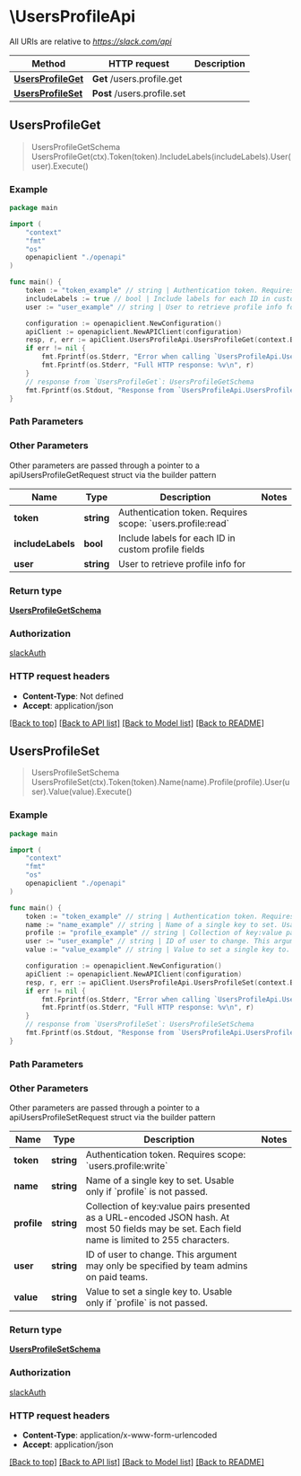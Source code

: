 # \UsersProfileApi

All URIs are relative to *https://slack.com/api*

Method | HTTP request | Description
------------- | ------------- | -------------
[**UsersProfileGet**](UsersProfileApi.md#UsersProfileGet) | **Get** /users.profile.get | 
[**UsersProfileSet**](UsersProfileApi.md#UsersProfileSet) | **Post** /users.profile.set | 



## UsersProfileGet

> UsersProfileGetSchema UsersProfileGet(ctx).Token(token).IncludeLabels(includeLabels).User(user).Execute()





### Example

```go
package main

import (
    "context"
    "fmt"
    "os"
    openapiclient "./openapi"
)

func main() {
    token := "token_example" // string | Authentication token. Requires scope: `users.profile:read`
    includeLabels := true // bool | Include labels for each ID in custom profile fields (optional)
    user := "user_example" // string | User to retrieve profile info for (optional)

    configuration := openapiclient.NewConfiguration()
    apiClient := openapiclient.NewAPIClient(configuration)
    resp, r, err := apiClient.UsersProfileApi.UsersProfileGet(context.Background()).Token(token).IncludeLabels(includeLabels).User(user).Execute()
    if err != nil {
        fmt.Fprintf(os.Stderr, "Error when calling `UsersProfileApi.UsersProfileGet``: %v\n", err)
        fmt.Fprintf(os.Stderr, "Full HTTP response: %v\n", r)
    }
    // response from `UsersProfileGet`: UsersProfileGetSchema
    fmt.Fprintf(os.Stdout, "Response from `UsersProfileApi.UsersProfileGet`: %v\n", resp)
}
```

### Path Parameters



### Other Parameters

Other parameters are passed through a pointer to a apiUsersProfileGetRequest struct via the builder pattern


Name | Type | Description  | Notes
------------- | ------------- | ------------- | -------------
 **token** | **string** | Authentication token. Requires scope: &#x60;users.profile:read&#x60; | 
 **includeLabels** | **bool** | Include labels for each ID in custom profile fields | 
 **user** | **string** | User to retrieve profile info for | 

### Return type

[**UsersProfileGetSchema**](UsersProfileGetSchema.md)

### Authorization

[slackAuth](../README.md#slackAuth)

### HTTP request headers

- **Content-Type**: Not defined
- **Accept**: application/json

[[Back to top]](#) [[Back to API list]](../README.md#documentation-for-api-endpoints)
[[Back to Model list]](../README.md#documentation-for-models)
[[Back to README]](../README.md)


## UsersProfileSet

> UsersProfileSetSchema UsersProfileSet(ctx).Token(token).Name(name).Profile(profile).User(user).Value(value).Execute()





### Example

```go
package main

import (
    "context"
    "fmt"
    "os"
    openapiclient "./openapi"
)

func main() {
    token := "token_example" // string | Authentication token. Requires scope: `users.profile:write`
    name := "name_example" // string | Name of a single key to set. Usable only if `profile` is not passed. (optional)
    profile := "profile_example" // string | Collection of key:value pairs presented as a URL-encoded JSON hash. At most 50 fields may be set. Each field name is limited to 255 characters. (optional)
    user := "user_example" // string | ID of user to change. This argument may only be specified by team admins on paid teams. (optional)
    value := "value_example" // string | Value to set a single key to. Usable only if `profile` is not passed. (optional)

    configuration := openapiclient.NewConfiguration()
    apiClient := openapiclient.NewAPIClient(configuration)
    resp, r, err := apiClient.UsersProfileApi.UsersProfileSet(context.Background()).Token(token).Name(name).Profile(profile).User(user).Value(value).Execute()
    if err != nil {
        fmt.Fprintf(os.Stderr, "Error when calling `UsersProfileApi.UsersProfileSet``: %v\n", err)
        fmt.Fprintf(os.Stderr, "Full HTTP response: %v\n", r)
    }
    // response from `UsersProfileSet`: UsersProfileSetSchema
    fmt.Fprintf(os.Stdout, "Response from `UsersProfileApi.UsersProfileSet`: %v\n", resp)
}
```

### Path Parameters



### Other Parameters

Other parameters are passed through a pointer to a apiUsersProfileSetRequest struct via the builder pattern


Name | Type | Description  | Notes
------------- | ------------- | ------------- | -------------
 **token** | **string** | Authentication token. Requires scope: &#x60;users.profile:write&#x60; | 
 **name** | **string** | Name of a single key to set. Usable only if &#x60;profile&#x60; is not passed. | 
 **profile** | **string** | Collection of key:value pairs presented as a URL-encoded JSON hash. At most 50 fields may be set. Each field name is limited to 255 characters. | 
 **user** | **string** | ID of user to change. This argument may only be specified by team admins on paid teams. | 
 **value** | **string** | Value to set a single key to. Usable only if &#x60;profile&#x60; is not passed. | 

### Return type

[**UsersProfileSetSchema**](UsersProfileSetSchema.md)

### Authorization

[slackAuth](../README.md#slackAuth)

### HTTP request headers

- **Content-Type**: application/x-www-form-urlencoded
- **Accept**: application/json

[[Back to top]](#) [[Back to API list]](../README.md#documentation-for-api-endpoints)
[[Back to Model list]](../README.md#documentation-for-models)
[[Back to README]](../README.md)

